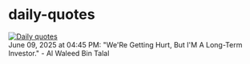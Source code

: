 # daily-quotes
[![Daily quotes](https://github.com/ceepu8/daily-quotes/actions/workflows/daily-quote.yml/badge.svg)](https://github.com/ceepu8/daily-quotes/actions/workflows/daily-quote.yml)<br/>
June 09, 2025 at 04:45 PM: "We'Re Getting Hurt, But I'M A Long-Term Investor." - Al Waleed Bin Talal
